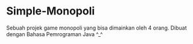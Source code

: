 # Simple-Monopoli
Sebuah projek game monopoli yang bisa dimainkan oleh 4 orang.
Dibuat dengan Bahasa Pemrograman Java ^_^
